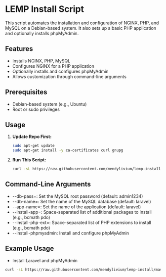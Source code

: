 # LEMP Install Script

This script automates the installation and configuration of NGINX, PHP, and MySQL on a Debian-based system. It also sets up a basic PHP application and optionally installs phpMyAdmin.

## Features

- Installs NGINX, PHP, MySQL
- Configures NGINX for a PHP application
- Optionally installs and configures phpMyAdmin
- Allows customization through command-line arguments

## Prerequisites

- Debian-based system (e.g., Ubuntu)
- Root or sudo privileges

## Usage

1. **Update Repo First:**

   ```bash
   sudo apt-get update
   sudo apt-get install -y ca-certificates curl gnupg

2. **Run This Script:**
    ```bash
    curl -sL https://raw.githubusercontent.com/mendylivium/lemp-install/master/install-lemp.sh | sudo bash -s
## Command-Line Arguments
- --db-pass=<password>: Set the MySQL root password (default: admin1234)
- --db-name=<database>: Set the name of the MySQL database (default: laravel)
- --app-name=<name>: Set the name of the application (default: laravel)
- --install-app=<extensions>: Space-separated list of additional packages to install (e.g., bcmath pdo)
- --install-php-ext=<extensions>: Space-separated list of PHP extensions to install (e.g., bcmath pdo)
- --install-phpmyadmin: Install and configure phpMyAdmin

## Example Usage
- Install Laravel and phpMyAdmin
```bash
curl -sL https://raw.githubusercontent.com/mendylivium/lemp-install/master/install-lemp.sh | sudo bash -s --install-php-ext="mbstring xmlrpc gd xml cli zip curl bcmath sqlite3" --install-app="pdo pdo_mysql" --install-phpmyadmin --install-laravel

